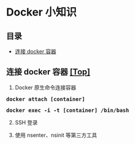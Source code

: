 # Docker 小知识

## 目录

* [连接 docker 容器](连接-docker-容器-top)







## 连接 docker 容器 [[Top]](目录)

1. Docker 原生命令连接容器

<kbd>**docker attach \[container\]**</kbd>

<kbd>**docker exec -i -t \[container\] /bin/bash**</kbd>

2. SSH 登录

3. 使用 nsenter、nsinit 等第三方工具